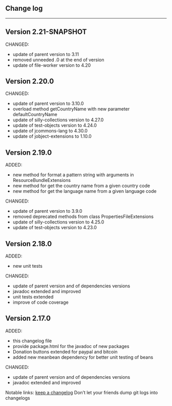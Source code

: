 ## Change log
----------------------

Version 2.21-SNAPSHOT
-------------

CHANGED:

- update of parent version to 3.11
- removed unneeded .0 at the end of version
- update of file-worker version to 4.20

Version 2.20.0
-------------

CHANGED:

- update of parent version to 3.10.0
- overload method getCountryName with new parameter defaultCountryName
- update of silly-collections version to 4.27.0
- update of test-objects version to 4.24.0
- update of jcommons-lang to 4.30.0
- update of jobject-extensions to 1.10.0

Version 2.19.0
-------------

ADDED:
 
- new method for format a pattern string with arguments in ResourceBundleExtensions
- new method for get the country name from a given country code
- new method for get the language name from a given language code

CHANGED:

- update of parent version to 3.9.0
- removed deprecated methods from class PropertiesFileExtensions
- update of silly-collections version to 4.25.0
- update of test-objects version to 4.23.0

Version 2.18.0
-------------

ADDED:
 
- new unit tests 

CHANGED:

- update of parent version and of dependencies versions
- javadoc extended and improved
- unit tests extended 
- improve of code coverage

Version 2.17.0
-------------

ADDED:
 
- this changelog file
- provide package.html for the javadoc of new packages
- Donation buttons extended for paypal and bitcoin
- added new meanbean dependency for better unit testing of beans

CHANGED:

- update of parent version and of dependencies versions
- javadoc extended and improved

Notable links:
[keep a changelog](http://keepachangelog.com/en/1.0.0/) Don’t let your friends dump git logs into changelogs
